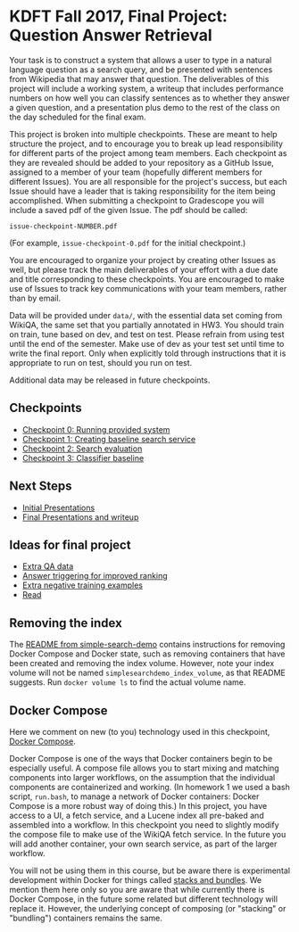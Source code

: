 # KDFT Fall 2017, Final Project: Question Answer Retrieval

Your task is to construct a system that allows a user to type in a
natural language question as a search query, and be presented with
sentences from Wikipedia that may answer that question.  The
deliverables of this project will include a working system, a writeup that
includes performance numbers on how well you can classify sentences as
to whether they answer a given question, and a presentation plus demo
to the rest of the class on the day scheduled for the final exam.

This project is broken into multiple checkpoints.  These are meant to
help structure the project, and to encourage you to
break up lead responsibility for different parts of the project among
team members. Each checkpoint as they are revealed should be added to
your repository as a GitHub Issue, assigned to a member of your team
(hopefully different members for different Issues).  You are all
responsible for the project's success, but each Issue should have a
leader that is taking responsibility for the item being accomplished.
When submitting a checkpoint to Gradescope you will include a saved
pdf of the given Issue.  The pdf should be called:

```
issue-checkpoint-NUMBER.pdf
```

(For example, `issue-checkpoint-0.pdf` for the initial checkpoint.)

You are encouraged to organize your project by creating other Issues
as well, but please track the main deliverables of your effort with a
due date and title corresponding to these checkpoints.  You are
encouraged to make use of Issues to track key communications with your
team members, rather than by email.

Data will be provided under `data/`, with the essential
data set coming from WikiQA, the same set that you partially
annotated in HW3.  You should train on train, tune based on dev, and
test on test.  Please refrain from using test until the end of the
semester.  Make use of dev as your test set until time to write the
final report.  Only when explicitly told through instructions that
it is appropriate to run on test, should you run on test.

Additional data may be released in future checkpoints.

## Checkpoints

* [Checkpoint 0: Running provided system](checkpoint-0.md)
* [Checkpoint 1: Creating baseline search service](checkpoint-1.md)
* [Checkpoint 2: Search evaluation](checkpoint-2.md)
* [Checkpoint 3: Classifier baseline](checkpoint-3.md)

## Next Steps

* [Initial Presentations](project-presentations.md)
* [Final Presentations and writeup](final-demos.md)

## Ideas for final project

* [Extra QA data](trec-data.md)
* [Answer triggering for improved ranking](answer-triggering.md)
* [Extra negative training examples](extra-negative.md)
* [Read](chapter-on-qa.md)

## Removing the index

The
[README from simple-search-demo](https://github.com/hltcoe/simple-search-demo/blob/master/README.md)
contains instructions for removing Docker Compose and Docker state,
such as removing containers that have been created and removing the
index volume.  However, note your index volume will not be named
`simplesearchdemo_index_volume`, as that README suggests.  Run `docker
volume ls` to find the actual volume name.

## Docker Compose

Here we comment on new (to you) technology used in this checkpoint,
[Docker Compose](https://docs.docker.com/compose/overview/).

Docker Compose is one of the ways that Docker containers begin to be
especially useful.  A compose file allows you to start mixing and
matching components into larger workflows, on the assumption that the
individual components are containerized and working.  (In homework 1
we used a bash script, `run.bash`, to manage a network of Docker
containers: Docker Compose is a more robust way of doing this.)  In
this project, you have access to a UI, a fetch service, and a Lucene
index all pre-baked and assembled into a workflow.  In this checkpoint
you need to slightly modify the compose file to make use of the WikiQA
fetch service.  In the future you will add another container, your own
search service, as part of the larger workflow.

You will not be using them in this course, but be aware there is
experimental development within Docker for things called [stacks and
bundles](https://docs.docker.com/compose/bundles/).  We mention them
here only so you are aware that while currently there is Docker
Compose, in the future some related but different technology will
replace it.  However, the underlying concept of composing (or
"stacking" or "bundling") containers remains the same.
